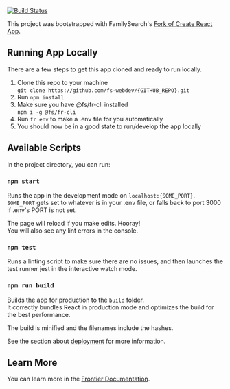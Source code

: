 [![Build Status](https://travis-ci.org/fs-webdev/{GITHUB_REPO}.svg?branch=master)](https://travis-ci.org/fs-webdev/{GITHUB_REPO})

This project was bootstrapped with FamilySearch's [Fork of Create React App](https://github.com/fs-webdev/create-react-app).

## Running App Locally
There are a few steps to get this app cloned and ready to run locally.
1. Clone this repo to your machine  
  `git clone https://github.com/fs-webdev/{GITHUB_REPO}.git`
2. Run `npm install`
3. Make sure you have @fs/fr-cli installed  
  `npm i -g @fs/fr-cli`
4. Run `fr env` to make a .env file for you automatically
5. You should now be in a good state to run/develop the app locally

## Available Scripts

In the project directory, you can run:

### `npm start`

Runs the app in the development mode on `localhost:{SOME_PORT}`. `SOME_PORT` gets set to whatever is in
your .env file, or falls back to port 3000 if .env's PORT is not set.

The page will reload if you make edits. Hooray!<br>
You will also see any lint errors in the console.

### `npm test`

Runs a linting script to make sure there are no issues, and then launches the test runner jest in the interactive watch mode.<br>

### `npm run build`

Builds the app for production to the `build` folder.<br>
It correctly bundles React in production mode and optimizes the build for the best performance.

The build is minified and the filenames include the hashes.<br>

See the section about [deployment](https://www.familysearch.org/frontier/docs/#/develop/deploy) for more information.

## Learn More

You can learn more in the [Frontier Documentation](https://www.familysearch.org/frontier/docs/).
